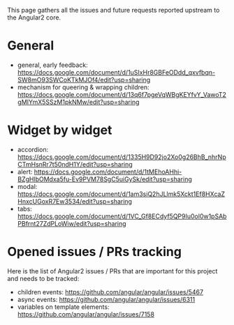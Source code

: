 This page gathers all the issues and future requests reported upstream to the Angular2 core.

# General 

* general, early feedback: https://docs.google.com/document/d/1uSIxHr8GBFeODdd_qxvfbqn-SW8mO93SWCoKTkMJOf4/edit?usp=sharing
* mechanism for queering & wrapping children: https://docs.google.com/document/d/13q6f7pgeVqWBgKEYfvY_VawoT2gMIYmX5SSzM1pkNMw/edit?usp=sharing

# Widget by widget

* accordion: https://docs.google.com/document/d/1335H9D92jo2Xo0g26BhB_nhrNpCTmHsnRr7t50ndH1Y/edit?usp=sharing
* alert: https://docs.google.com/document/d/1tMEhoAHhi-BZgHlbOMdxa5fu-Ev9PVM78SgC5uiGySk/edit?usp=sharing
* modal: https://docs.google.com/document/d/1am3siQ2hJLlmk5Xckt1Ef8HXcaZHnxcUGoxR7Ew3534/edit?usp=sharing
* tabs: https://docs.google.com/document/d/1VC_Gf8ECdyf5QP9Iu0ol0w1pSAbPBfrnt27ZdPLoWiw/edit?usp=sharing

# Opened issues / PRs tracking

Here is the list of Angular2 issues / PRs that are important for this project and needs to be tracked:
* children events: https://github.com/angular/angular/issues/5467
* async events: https://github.com/angular/angular/issues/6311
* variables on template elements: https://github.com/angular/angular/issues/7158